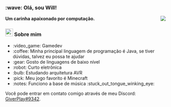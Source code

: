 <h3> :wave: Olá, sou Will! </h3>
<strong>Um carinha apaixonado por computação.</strong>

<img align="right" src="https://stats.giverplay.me/api/top-langs?hide=yacc,html,css,handlebars,scss,makefile&compact&langs_count=10&theme=tokyonight&custom_title=Linguagens mais utilizadas">

<h3><img src="https://cdn.discordapp.com/emojis/865689377111801897.png?v=1" width=24 height=24> Sobre mim</h3>

<ul>
  <li> :video_game: Gamedev </li>
  <li> :coffee: Minha principal linguagem de programação é Java, se tiver dúvidas, talvez eu possa te ajudar</li>
  <li> :gear: Gosto de linguagens de baixo nível</li>
  <li> :robot: Curto eletrônica</li>
  <li> :bulb: Estudando arquitetura AVR</li>
  <li> :pick: Meu jogo favorito é Minecraft</li>
  <li> :notes: Funciono a base de música :stuck_out_tongue_winking_eye:</li>
</ul>

Você pode entrar em contato comigo através de meu Discord: <a href="https://discord.com/users/387674761746186260">GiverPlay#9342</a>.
